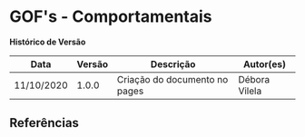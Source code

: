 # GOF's - Comportamentais


**Histórico de Versão**

| Data | Versão | Descrição | Autor(es) |
| --- | --- | --- | --- |
| 11/10/2020 | 1.0.0 | Criação do documento no pages |  Débora Vilela  |

## Referências

